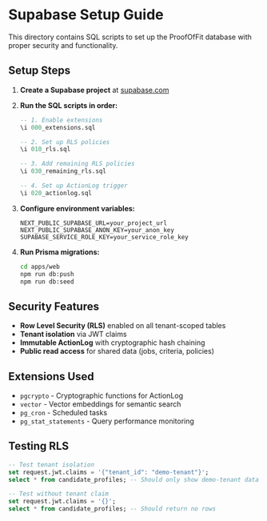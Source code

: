 # Supabase Setup Guide

This directory contains SQL scripts to set up the ProofOfFit database with proper security and functionality.

## Setup Steps

1. **Create a Supabase project** at [supabase.com](https://supabase.com)

2. **Run the SQL scripts in order:**
   ```sql
   -- 1. Enable extensions
   \i 000_extensions.sql
   
   -- 2. Set up RLS policies
   \i 010_rls.sql
   
   -- 3. Add remaining RLS policies
   \i 030_remaining_rls.sql
   
   -- 4. Set up ActionLog trigger
   \i 020_actionlog.sql
   ```

3. **Configure environment variables:**
   ```env
   NEXT_PUBLIC_SUPABASE_URL=your_project_url
   NEXT_PUBLIC_SUPABASE_ANON_KEY=your_anon_key
   SUPABASE_SERVICE_ROLE_KEY=your_service_role_key
   ```

4. **Run Prisma migrations:**
   ```bash
   cd apps/web
   npm run db:push
   npm run db:seed
   ```

## Security Features

- **Row Level Security (RLS)** enabled on all tenant-scoped tables
- **Tenant isolation** via JWT claims
- **Immutable ActionLog** with cryptographic hash chaining
- **Public read access** for shared data (jobs, criteria, policies)

## Extensions Used

- `pgcrypto` - Cryptographic functions for ActionLog
- `vector` - Vector embeddings for semantic search
- `pg_cron` - Scheduled tasks
- `pg_stat_statements` - Query performance monitoring

## Testing RLS

```sql
-- Test tenant isolation
set request.jwt.claims = '{"tenant_id": "demo-tenant"}';
select * from candidate_profiles; -- Should only show demo-tenant data

-- Test without tenant claim
set request.jwt.claims = '{}';
select * from candidate_profiles; -- Should return no rows
```